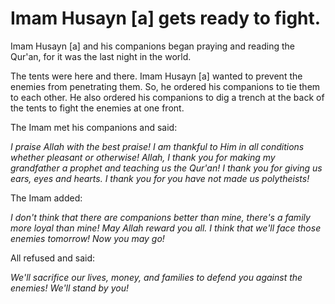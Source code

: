 Imam Husayn [a] gets ready to fight.
====================================

Imam Husayn [a] and his companions began praying and reading the Qur'an,
for it was the last night in the world.

The tents were here and there. Imam Husayn [a] wanted to prevent the
enemies from penetrating them. So, he ordered his companions to tie them
to each other. He also ordered his companions to dig a trench at the
back of the tents to fight the enemies at one front.

The Imam met his companions and said:

*I praise Allah with the best praise! I am thankful to Him in all
conditions whether pleasant or otherwise! Allah, I thank you for making
my grandfather a prophet and teaching us the Qur'an! I thank you for
giving us ears, eyes and hearts. I thank you for you have not made us
polytheists!*

The Imam added:

*I don't think that there are companions better than mine, there's a
family more loyal than mine! May Allah reward you all. I think that
we'll face those enemies tomorrow! Now you may go!*

All refused and said:

*We'll sacrifice our lives, money, and families to defend you against
the enemies! We'll stand by you!*


